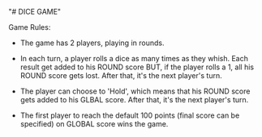 "# DICE GAME" 

Game Rules:

- The game has 2 players, playing in rounds.

- In each turn, a player rolls a dice as many times as they whish. Each result get added to his ROUND score BUT, if the player rolls a 1, all his ROUND score gets lost. After that, it's the next player's turn.

- The player can choose to 'Hold', which means that his ROUND score gets added to his GLBAL score. After that, it's the next player's turn.

- The first player to reach the default 100 points (final score can be specified) on GLOBAL score wins the game.
